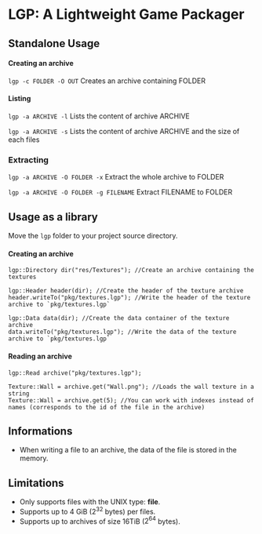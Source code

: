 # LGP: A Lightweight Game Packager

## Standalone Usage

#### Creating an archive
`lgp -c FOLDER -O OUT` Creates an archive containing FOLDER

#### Listing
`lgp -a ARCHIVE -l` Lists the content of archive ARCHIVE

`lgp -a ARCHIVE -s` Lists the content of archive ARCHIVE and the size of each files

### Extracting
`lgp -a ARCHIVE -O FOLDER -x` Extract the whole archive to FOLDER

`lgp -a ARCHIVE -O FOLDER -g FILENAME` Extract FILENAME to FOLDER


## Usage as a library
Move the `lgp` folder to your project source directory.

#### Creating an archive
```[c++]
lgp::Directory dir("res/Textures"); //Create an archive containing the textures

lgp::Header header(dir); //Create the header of the texture archive
header.writeTo("pkg/textures.lgp"); //Write the header of the texture archive to `pkg/textures.lgp`

lgp::Data data(dir); //Create the data container of the texture archive
data.writeTo("pkg/textures.lgp"); //Write the data of the texture archive to `pkg/textures.lgp`
```

#### Reading an archive
```[c++]
lgp::Read archive("pkg/textures.lgp");

Texture::Wall = archive.get("Wall.png"); //Loads the wall texture in a string
Texture::Wall = archive.get(5); //You can work with indexes instead of names (corresponds to the id of the file in the archive)
```

## Informations
* When writing a file to an archive, the data of the file is stored in the memory.

## Limitations
* Only supports files with the UNIX type: **file**.
* Supports up to 4 GiB ($2^{32}$ bytes) per files.
* Supports up to archives of size 16TiB ($2^{64}$ bytes).
